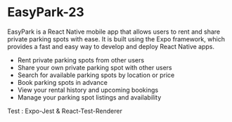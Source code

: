 # EasyPark-23

EasyPark is a React Native mobile app that allows users to rent and share private parking spots with ease.
It is built using the Expo framework, which provides a fast and easy way to develop and deploy React Native apps.


* Rent private parking spots from other users
* Share your own private parking spot with other users
* Search for available parking spots by location or price
* Book parking spots in advance
* View your rental history and upcoming bookings
* Manage your parking spot listings and availability

Test : Expo-Jest & React-Test-Renderer
